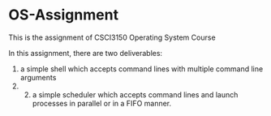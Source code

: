 # OS-Assignment

This is the assignment of CSCI3150 Operating System Course

In this assignment, there are two deliverables:  
1. a simple shell which accepts command lines with multiple command line arguments  
2. 2. a simple scheduler which accepts command lines and launch processes in parallel or in a FIFO manner.
